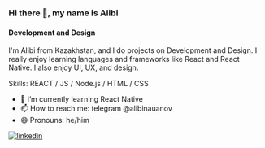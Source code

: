 ### Hi there 👋, my name is Alibi
#### Development and Design
I'm Alibi from Kazakhstan, and I do projects on Development and Design. I really enjoy learning languages and frameworks like React and React Native. I also enjoy UI, UX, and design.

Skills: REACT / JS / Node.js / HTML / CSS 

- 🌱 I’m currently learning React Native 
- 📫 How to reach me: telegram @alibinauanov 
- 😄 Pronouns: he/him 


[![linkedin](https://img.shields.io/badge/linkedin-0A66C2?style=for-the-badge&logo=linkedin&logoColor=white)](https://www.linkedin.com/in/alibinauanov/)
